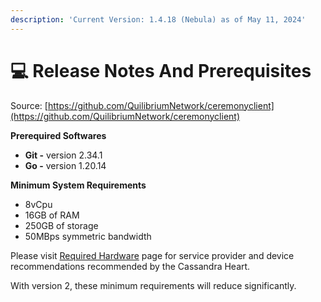 ```yaml
---
description: 'Current Version: 1.4.18 (Nebula) as of May 11, 2024'
---
```


# 💻 Release Notes And Prerequisites

Source: [https://github.com/QuilibriumNetwork/ceremonyclient](https://github.com/QuilibriumNetwork/ceremonyclient)

**Prerequired Softwares**

* **Git -** version 2.34.1
* **Go -** version 1.20.14

**Minimum System Requirements**

* 8vCpu
* 16GB of RAM
* 250GB of storage
* 50MBps symmetric bandwidth

Please visit [Required Hardware](required-hardware.md) page for service provider and device recommendations recommended by the Cassandra Heart.

With version 2, these minimum requirements will reduce significantly.
